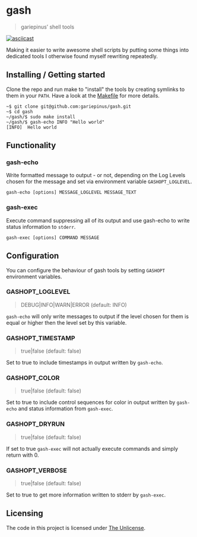 # gash
> gariepinus’ shell tools

[![asciicast](https://asciinema.org/a/rtWRibnJKppT34pb0DHg17usI.svg)](https://asciinema.org/a/rtWRibnJKppT34pb0DHg17usI)

Making it easier to write awesome shell scripts by putting some things into
dedicated tools I otherwise found myself rewriting repeatedly.

## Installing / Getting started

Clone the repo and run make to "install" the tools by creating symlinks to them
in your `PATH`. Have a look at the [Makefile](Makefile) for more details.

```
~$ git clone git@github.com:gariepinus/gash.git
~$ cd gash
~/gash/$ sudo make install
~/gash/$ gash-echo INFO "Hello world"
[INFO]  Hello world
```

## Functionality

### gash-echo

Write formatted message to output - or not, depending on the Log Levels
chosen for the message and set via environment variable `GASHOPT_LOGLEVEL`.

```
gash-echo [options] MESSAGE_LOGLEVEL MESSAGE_TEXT
```

### gash-exec

Execute command suppressing all of its output and use gash-echo to write
status information to `stderr`.

```
gash-exec [options] COMMAND MESSAGE
```

## Configuration

You can configure the behaviour of gash tools by setting `GASHOPT` environment
variables.

### GASHOPT_LOGLEVEL

> DEBUG|INFO|WARN|ERROR (default: INFO)

`gash-echo` will only write messages to output if the level chosen for them
is equal or higher then the level set by this variable.

### GASHOPT_TIMESTAMP 

> true|false (default: false)

Set to true to include timestamps in output written by `gash-echo`.

### GASHOPT_COLOR

> true|false (default: false)

Set to true to include control sequences for color in output written by
`gash-echo` and status information from `gash-exec`.

### GASHOPT_DRYRUN

> true|false (default: false)

If set to true `gash-exec` will not actually execute commands and simply
return with 0.

### GASHOPT_VERBOSE

> true|false (default: false)

Set to true to get more information written to stderr by `gash-exec`.

## Licensing

The code in this project is licensed under [The Unlicense](LICENSE).
